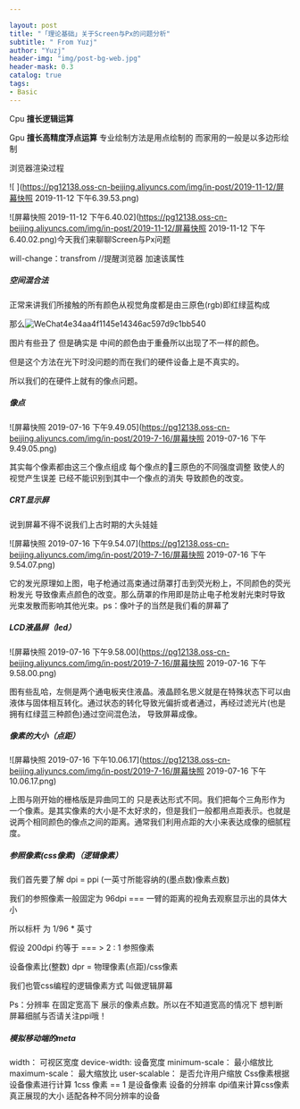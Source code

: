 ```yaml
---

layout: post
title: "「理论基础」关于Screen与Px的问题分析"
subtitle: " From Yuzj"
author: "Yuzj"
header-img: "img/post-bg-web.jpg"
header-mask: 0.3
catalog: true
tags:
- Basic
---
```


Cpu **擅长逻辑运算**

Gpu **擅长高精度浮点运算** 专业绘制方法是用点绘制的 而家用的一般是以多边形绘制  

浏览器渲染过程

![ ](https://pg12138.oss-cn-beijing.aliyuncs.com/img/in-post/2019-11-12/屏幕快照 2019-11-12 下午6.39.53.png)

![屏幕快照 2019-11-12 下午6.40.02](https://pg12138.oss-cn-beijing.aliyuncs.com/img/in-post/2019-11-12/屏幕快照 2019-11-12 下午6.40.02.png)今天我们来聊聊Screen与Px问题

will-change：transfrom //提醒浏览器 加速该属性

##### 空间混合法  

正常来讲我们所接触的所有颜色从视觉角度都是由三原色(rgb)即红绿蓝构成

那么![WeChat4e34aa4f1145e14346ac597d9c1bb540](https://pg12138.oss-cn-beijing.aliyuncs.com/img/in-post/2019-7-16/WeChat4e34aa4f1145e14346ac597d9c1bb540.png)



图片有些丑了 但是确实是 中间的颜色由于重叠所以出现了不一样的颜色。

但是这个方法在光下时没问题的而在我们的硬件设备上是不真实的。

所以我们的在硬件上就有的像点问题。

##### 像点

![屏幕快照 2019-07-16 下午9.49.05](https://pg12138.oss-cn-beijing.aliyuncs.com/img/in-post/2019-7-16/屏幕快照 2019-07-16 下午9.49.05.png)

其实每个像素都由这三个像点组成 每个像点的三原色的不同强度调整 致使人的视觉产生误差 已经不能识别到其中一个像点的消失 导致颜色的改变。

##### CRT显示屏

说到屏幕不得不说我们上古时期的大头娃娃

![屏幕快照 2019-07-16 下午9.54.07](https://pg12138.oss-cn-beijing.aliyuncs.com/img/in-post/2019-7-16/屏幕快照 2019-07-16 下午9.54.07.png)

它的发光原理如上图，电子枪通过高束通过荫罩打击到荧光粉上，不同颜色的荧光粉发光 导致像素点颜色的改变。那么荫罩的作用即是防止电子枪发射光束时导致光束发散而影响其他光束。ps：像叶子的当然是我们看的屏幕了

##### LCD液晶屏（led）

![屏幕快照 2019-07-16 下午9.58.00](https://pg12138.oss-cn-beijing.aliyuncs.com/img/in-post/2019-7-16/屏幕快照 2019-07-16 下午9.58.00.png)

图有些乱哈，左侧是两个通电板夹住液晶。液晶顾名思义就是在特殊状态下可以由液体与固体相互转化。通过状态的转化导致光偏折或者通过，再经过滤光片(也是拥有红绿蓝三种颜色)通过空间混色法， 导致屏幕成像。

##### 像素的大小（点距）

![屏幕快照 2019-07-16 下午10.06.17](https://pg12138.oss-cn-beijing.aliyuncs.com/img/in-post/2019-7-16/屏幕快照 2019-07-16 下午10.06.17.png)

上图与刚开始的栅格版是异曲同工的 只是表达形式不同。我们把每个三角形作为一个像素。是其实像素的大小是不太好求的，但是我们一般都用点距表示。也就是说两个相同颜色的像点之间的距离。通常我们利用点距的大小来表达成像的细腻程度。

##### 参照像素(css像素)（逻辑像素）

我们首先要了解 dpi = ppi (一英寸所能容纳的(墨点数)像素点数)

我们的参照像素一般固定为 96dpi === 一臂的距离的视角去观察显示出的具体大小 

所以标杆 为 1/96 * 英寸

假设 200dpi 约等于 === > 2 : 1 参照像素  

设备像素比(整数) dpr = 物理像素(点距)/css像素

我们也管css编程的逻辑像素方式 叫做逻辑屏幕

Ps：分辨率 在固定宽高下 展示的像素点数。所以在不知道宽高的情况下 想判断屏幕细腻与否请关注ppi哦！



##### 模拟移动端的meta

​    <meta name="viewport" content="width=device-width,minimum-scale=1.0,maximum-scale=1.0,user-scalable=no">
width： 可视区宽度
device-width:  设备宽度
minimum-scale： 最小缩放比
maximum-scale： 最大缩放比
user-scalable： 是否允许用户缩放
Css像素根据设备像素进行计算  1css 像素  == 1 是设备像素    设备的分辨率  dpi值来计算css像素真正展现的大小
适配各种不同分辨率的设备